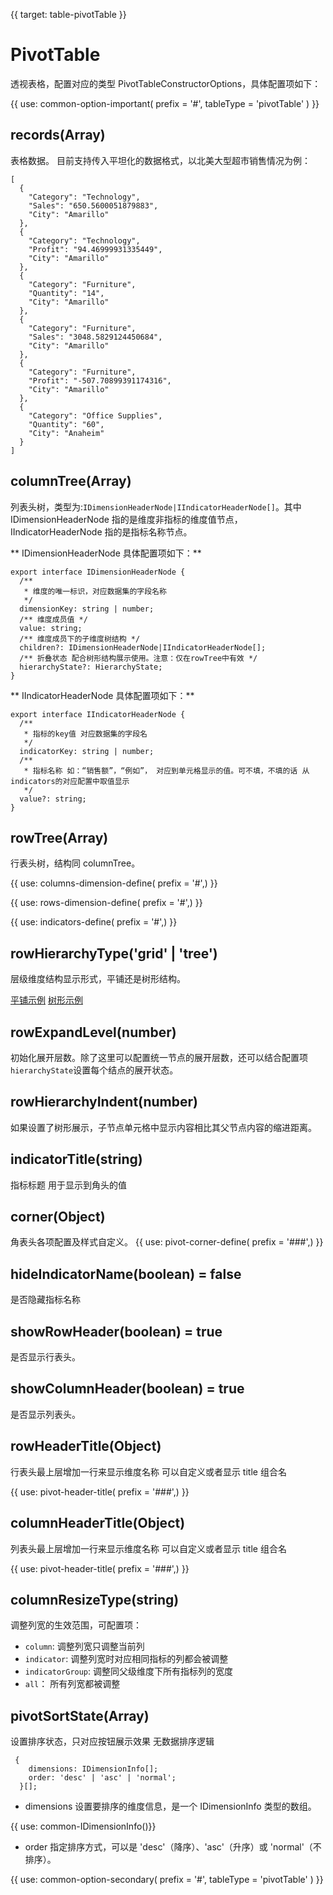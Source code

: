 {{ target: table-pivotTable }}

# PivotTable

透视表格，配置对应的类型 PivotTableConstructorOptions，具体配置项如下：

{{ use: common-option-important(
    prefix = '#',
    tableType = 'pivotTable'
) }}

## records(Array)

表格数据。
目前支持传入平坦化的数据格式，以北美大型超市销售情况为例：

```
[
  {
    "Category": "Technology",
    "Sales": "650.5600051879883",
    "City": "Amarillo"
  },
  {
    "Category": "Technology",
    "Profit": "94.46999931335449",
    "City": "Amarillo"
  },
  {
    "Category": "Furniture",
    "Quantity": "14",
    "City": "Amarillo"
  },
  {
    "Category": "Furniture",
    "Sales": "3048.5829124450684",
    "City": "Amarillo"
  },
  {
    "Category": "Furniture",
    "Profit": "-507.70899391174316",
    "City": "Amarillo"
  },
  {
    "Category": "Office Supplies",
    "Quantity": "60",
    "City": "Anaheim"
  }
]
```

## columnTree(Array)

列表头树，类型为:`IDimensionHeaderNode|IIndicatorHeaderNode[]`。其中 IDimensionHeaderNode 指的是维度非指标的维度值节点，IIndicatorHeaderNode 指的是指标名称节点。

** IDimensionHeaderNode 具体配置项如下：**

```
export interface IDimensionHeaderNode {
  /**
   * 维度的唯一标识，对应数据集的字段名称
   */
  dimensionKey: string | number;
  /** 维度成员值 */
  value: string;
  /** 维度成员下的子维度树结构 */
  children?: IDimensionHeaderNode|IIndicatorHeaderNode[];
  /** 折叠状态 配合树形结构展示使用。注意：仅在rowTree中有效 */
  hierarchyState?: HierarchyState;
}
```

** IIndicatorHeaderNode 具体配置项如下：**

```
export interface IIndicatorHeaderNode {
  /**
   * 指标的key值 对应数据集的字段名
   */
  indicatorKey: string | number;
  /**
   * 指标名称 如：“销售额”，“例如”， 对应到单元格显示的值。可不填，不填的话 从indicators的对应配置中取值显示
   */
  value?: string;
}
```

## rowTree(Array)

行表头树，结构同 columnTree。

{{ use: columns-dimension-define( prefix = '#',) }}

{{ use: rows-dimension-define( prefix = '#',) }}

{{ use: indicators-define( prefix = '#',) }}

## rowHierarchyType('grid' | 'tree')

层级维度结构显示形式，平铺还是树形结构。

[平铺示例](url) [树形示例](url)

## rowExpandLevel(number)

初始化展开层数。除了这里可以配置统一节点的展开层数，还可以结合配置项`hierarchyState`设置每个结点的展开状态。

## rowHierarchyIndent(number)

如果设置了树形展示，子节点单元格中显示内容相比其父节点内容的缩进距离。

## indicatorTitle(string)

指标标题 用于显示到角头的值

## corner(Object)

角表头各项配置及样式自定义。
{{ use: pivot-corner-define( prefix = '###',) }}

## hideIndicatorName(boolean) = false

是否隐藏指标名称

## showRowHeader(boolean) = true

是否显示行表头。

## showColumnHeader(boolean) = true

是否显示列表头。

## rowHeaderTitle(Object)

行表头最上层增加一行来显示维度名称 可以自定义或者显示 title 组合名

{{ use: pivot-header-title( prefix = '###',) }}

## columnHeaderTitle(Object)

列表头最上层增加一行来显示维度名称 可以自定义或者显示 title 组合名

{{ use: pivot-header-title( prefix = '###',) }}

## columnResizeType(string)

调整列宽的生效范围，可配置项：

- `column`: 调整列宽只调整当前列
- `indicator`: 调整列宽时对应相同指标的列都会被调整
- `indicatorGroup`: 调整同父级维度下所有指标列的宽度
- `all`： 所有列宽都被调整

## pivotSortState(Array)

设置排序状态，只对应按钮展示效果 无数据排序逻辑

```
 {
    dimensions: IDimensionInfo[];
    order: 'desc' | 'asc' | 'normal';
  }[];
```

- dimensions 设置要排序的维度信息，是一个 IDimensionInfo 类型的数组。

{{ use: common-IDimensionInfo()}}

- order 指定排序方式，可以是 'desc'（降序）、'asc'（升序）或 'normal'（不排序）。

{{ use: common-option-secondary(
    prefix = '#',
    tableType = 'pivotTable'
) }}
